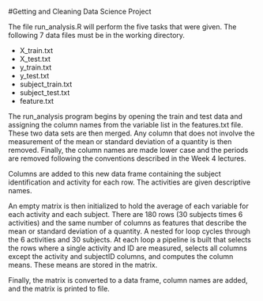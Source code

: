 #Getting and Cleaning Data Science Project

The file run_analysis.R will perform the five tasks that were given. The following 7 data files must be in the working directory.
* X_train.txt
* X_test.txt
* y_train.txt
* y_test.txt
* subject_train.txt
* subject_test.txt
* feature.txt

The run_analysis program begins by opening the train and test data and assigning the column names from the variable list in the features.txt file.  These two data sets are then merged.  Any column that does not involve the measurement of the mean or standard deviation of a quantity is then removed.  Finally, the column names are made lower case and the periods are removed following the conventions described in the Week 4 lectures.  

Columns are added to this new data frame containing the subject identification and activity for each row.  The activities are given descriptive names.

An empty matrix is then initialized to hold the average of each variable for each activity and each subject.  There are 180 rows (30 subjects times 6 activities) and the same number of columns as features that describe the mean or standard deviation of a quantity.  A nested for loop cycles through the 6 activities and 30 subjects.  At each loop a pipeline is built that selects the rows where a single activity and ID are measured, selects all columns except the activity and subjectID columns, and computes the column means.  These means are stored in the matrix.  

Finally, the matrix is converted to a data frame, column names are added, and the matrix is printed to file.  